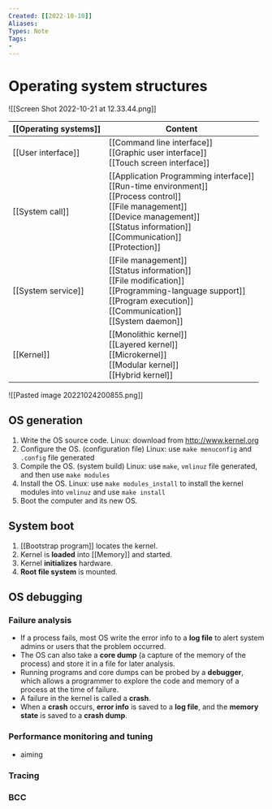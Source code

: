 ```yaml
---
Created: [[2022-10-10]]
Aliases: 
Types: Note
Tags: 
- 
---
```

# Operating system structures
![[Screen Shot 2022-10-21 at 12.33.44.png]]

| [[Operating systems]] | Content                                                                                                                                                                                                   |
| --------------------- | --------------------------------------------------------------------------------------------------------------------------------------------------------------------------------------------------------- |
| [[User interface]]    | [[Command line interface]]<br>[[Graphic user interface]]<br>[[Touch screen interface]]                                                                                                                    |
| [[System call]]       | [[Application Programming interface]]<br>[[Run-time environment]]<br>[[Process control]]<br>[[File management]]<br>[[Device management]]<br>[[Status information]]<br>[[Communication]]<br>[[Protection]] |
| [[System service]]    | [[File management]]<br>[[Status information]]<br>[[File modification]]<br>[[Programming-language support]]<br>[[Program execution]]<br>[[Communication]]<br>[[System daemon]]                             |
| [[Kernel]]            | [[Monolithic kernel]]<br>[[Layered kernel]]<br>[[Microkernel]]<br>[[Modular kernel]]<br>[[Hybrid kernel]]                                                                                                 |

![[Pasted image 20221024200855.png]]
## OS generation
1. Write the OS source code. 
   Linux: download from http://www.kernel.org
2. Configure the OS. (configuration file)
   Linux: use `make menuconfig` and `.config` file generated
3. Compile the OS. (system build)
   Linux: use `make`, `vmlinuz` file generated, and then use `make modules`
4. Install the OS. 
   Linux: use `make modules_install` to install the kernel modules into `vmlinuz` and use `make install`
5. Boot the computer and its new OS. 

## System boot
1. [[Bootstrap program]] locates the kernel. 
2. Kernel is **loaded** into [[Memory]] and started. 
3. Kernel **initializes** hardware. 
4. **Root file system** is mounted. 

## OS debugging
### Failure analysis
- If a process fails, most OS write the error info to a **log file** to alert system admins or users that the problem occurred.
- The OS can also take a **core dump** (a capture of the memory of the process) and store it in a file for later analysis.
- Running programs and core dumps can be probed by a **debugger**, which allows a programmer to explore the code and memory of a process at the time of failure.
- A failure in the kernel is called a **crash**. 
- When a **crash** occurs, **error info** is saved to a **log file**, and the **memory state** is saved to a **crash dump**.
### Performance monitoring and tuning
- aiming 
### Tracing
### BCC
